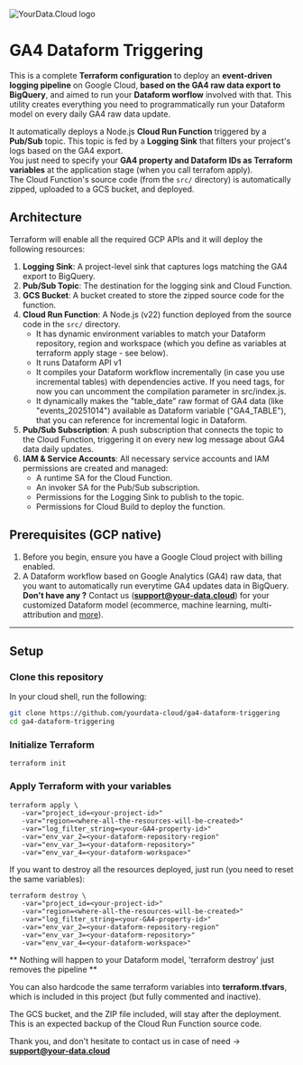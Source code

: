 ![YourData.Cloud logo](https://img1.wsimg.com/isteam/ip/ad90bb28-f910-4fa3-9922-8f22021ce2f5/YourData%20simple%20logo%20white.png/:/rs=h:175,m)

# GA4 Dataform Triggering

This is a complete **Terraform configuration** to deploy an **event-driven logging pipeline** on Google Cloud, **based on the GA4 raw data export to BigQuery**, and aimed to run your **Dataform worflow** involved with that.
This utility creates everything you need to programmatically run your Dataform model on every daily GA4 raw data update.

It automatically deploys a Node.js **Cloud Run Function** triggered by a **Pub/Sub** topic. This topic is fed by a **Logging Sink** that filters your project's logs based on the GA4 export.\
You just need to specify your **GA4 property and Dataform IDs as Terraform variables** at the application stage (when you call terrafom apply).\
The Cloud Function's source code (from the `src/` directory) is automatically zipped, uploaded to a GCS bucket, and deployed.

## Architecture

Terraform will enable all the required GCP APIs and it will deploy the following resources:

1.  **Logging Sink**: A project-level sink that captures logs matching the GA4 export to BigQuery.
2.  **Pub/Sub Topic**: The destination for the logging sink and Cloud Function.
3.  **GCS Bucket**: A bucket created to store the zipped source code for the function.
4.  **Cloud Run Function**: A Node.js (v22) function deployed from the source code in the `src/` directory.
    * It has dynamic environment variables to match your Dataform repository, region and workspace (which you define as variables at terraform apply stage - see below).
    * It runs Dataform API v1
    * It compiles your Dataform workflow incrementally (in case you use incremental tables) with dependencies active. If you need tags, for now you can uncomment the compilation parameter in src/index.js.
    * It dynamically makes the "table_date" raw format of GA4 data (like "events_20251014") available as Dataform variable ("GA4_TABLE"), that you can reference for incremental logic in Dataform.
5.  **Pub/Sub Subscription**: A push subscription that connects the topic to the Cloud Function, triggering it on every new log message about GA4 data daily updates.
6.  **IAM & Service Accounts**: All necessary service accounts and IAM permissions are created and managed:
    * A runtime SA for the Cloud Function.
    * An invoker SA for the Pub/Sub subscription.
    * Permissions for the Logging Sink to publish to the topic.
    * Permissions for Cloud Build to deploy the function.

## Prerequisites (GCP native)

1.   Before you begin, ensure you have a Google Cloud project with billing enabled.
2.   A Dataform workflow based on Google Analytics (GA4) raw data, that you want to automatically run everytime GA4 updates data in BigQuery.\
     **Don't have any ?** Contact us (**support@your-data.cloud**) for your customized Dataform model (ecommerce, machine learning, multi-attribution and [more](https://www.linkedin.com/posts/riccardomalesani_dataform-googleanalytics-googlecloud-activity-7377315965845360640-x0iy)).

---

## Setup

### Clone this repository

In your cloud shell, run the following:

```bash
git clone https://github.com/yourdata-cloud/ga4-dataform-triggering
cd ga4-dataform-triggering
```

### Initialize Terraform

```
terraform init
```

### Apply Terraform with your variables

```
terraform apply \
   -var="project_id=<your-project-id>"
   -var="region=<where-all-the-resources-will-be-created>"
   -var="log_filter_string=<your-GA4-property-id>"
   -var="env_var_2=<your-dataform-repository-region"
   -var="env_var_3=<your-dataform-repository>"
   -var="env_var_4=<your-dataform-workspace>"
```

If you want to destroy all the resources deployed, just run (you need to reset the same variables):

```
terraform destroy \
   -var="project_id=<your-project-id>"
   -var="region=<where-all-the-resources-will-be-created>"
   -var="log_filter_string=<your-GA4-property-id>"
   -var="env_var_2=<your-dataform-repository-region"
   -var="env_var_3=<your-dataform-repository>"
   -var="env_var_4=<your-dataform-workspace>"
```
** Nothing will happen to your Dataform model, 'terraform destroy' just removes the pipeline **

You can also hardcode the same terraform variables into **terraform.tfvars**, which is included in this project (but fully commented and inactive).

The GCS bucket, and the ZIP file included, will stay after the deployment. This is an expected backup of the Cloud Run Function source code.

Thank you, and don't hesitate to contact us in case of need -> **support@your-data.cloud**
